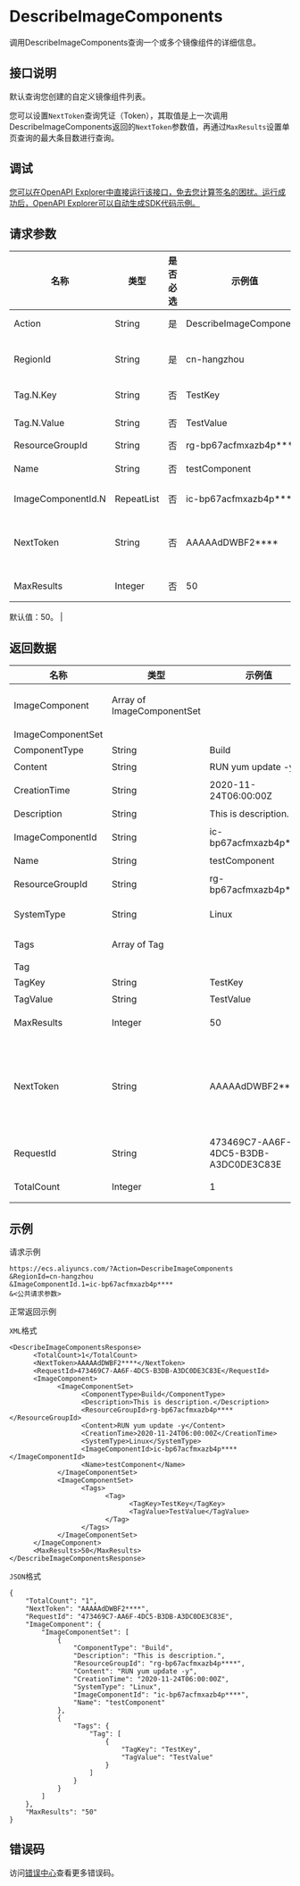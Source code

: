 # DescribeImageComponents

调用DescribeImageComponents查询一个或多个镜像组件的详细信息。

## 接口说明

默认查询您创建的自定义镜像组件列表。

您可以设置`NextToken`查询凭证（Token），其取值是上一次调用DescribeImageComponents返回的`NextToken`参数值，再通过`MaxResults`设置单页查询的最大条目数进行查询。

## 调试

[您可以在OpenAPI Explorer中直接运行该接口，免去您计算签名的困扰。运行成功后，OpenAPI Explorer可以自动生成SDK代码示例。](https://api.aliyun.com/#product=Ecs&api=DescribeImageComponents&type=RPC&version=2014-05-26)

## 请求参数

|名称|类型|是否必选|示例值|描述|
|--|--|----|---|--|
|Action|String|是|DescribeImageComponents|系统规定参数。取值：DescribeImageComponents |
|RegionId|String|是|cn-hangzhou|所属的地域ID。您可以调用[DescribeRegions](~~25609~~)查看最新的阿里云地域列表。 |
|Tag.N.Key|String|否|TestKey|标签键。N的取值范围：1~20 |
|Tag.N.Value|String|否|TestValue|标签值。N的取值范围：1~20 |
|ResourceGroupId|String|否|rg-bp67acfmxazb4p\*\*\*\*|企业资源组ID。 |
|Name|String|否|testComponent|镜像组件名称。仅支持精确查找。 |
|ImageComponentId.N|RepeatList|否|ic-bp67acfmxazb4p\*\*\*\*|待查询的镜像组件ID。N取值范围：1~20 |
|NextToken|String|否|AAAAAdDWBF2\*\*\*\*|查询凭证（Token）。取值为上一次调用该接口返回的`NextToken`参数值，初次调用接口时无需设置该参数。 |
|MaxResults|Integer|否|50|分页查询时每页行数。取值范围：1~500

 默认值：50。 |

## 返回数据

|名称|类型|示例值|描述|
|--|--|---|--|
|ImageComponent|Array of ImageComponentSet| |镜像组件的详细信息组成的列表。 |
|ImageComponentSet| | | |
|ComponentType|String|Build|组件类型。 |
|Content|String|RUN yum update -y|组件内容。 |
|CreationTime|String|2020-11-24T06:00:00Z|组件创建时间。 |
|Description|String|This is description.|描述信息。 |
|ImageComponentId|String|ic-bp67acfmxazb4p\*\*\*\*|镜像组件ID。 |
|Name|String|testComponent|组件名称。 |
|ResourceGroupId|String|rg-bp67acfmxazb4p\*\*\*\*|企业资源组ID。 |
|SystemType|String|Linux|组件支持的操作系统。 |
|Tags|Array of Tag| |标签键值对列表。 |
|Tag| | | |
|TagKey|String|TestKey|标签键。 |
|TagValue|String|TestValue|标签值。 |
|MaxResults|Integer|50|分页查询时每页行数。 |
|NextToken|String|AAAAAdDWBF2\*\*\*\*|本次调用返回的查询凭证（Token）。具体使用方式请参见接口说明。 |
|RequestId|String|473469C7-AA6F-4DC5-B3DB-A3DC0DE3C83E|请求ID。 |
|TotalCount|Integer|1|返回的镜像组件数量。 |

## 示例

请求示例

```
https://ecs.aliyuncs.com/?Action=DescribeImageComponents
&RegionId=cn-hangzhou
&ImageComponentId.1=ic-bp67acfmxazb4p****
&<公共请求参数>
```

正常返回示例

`XML`格式

```
<DescribeImageComponentsResponse>
      <TotalCount>1</TotalCount>
      <NextToken>AAAAAdDWBF2****</NextToken>
      <RequestId>473469C7-AA6F-4DC5-B3DB-A3DC0DE3C83E</RequestId>
      <ImageComponent>
            <ImageComponentSet>
                  <ComponentType>Build</ComponentType>
                  <Description>This is description.</Description>
                  <ResourceGroupId>rg-bp67acfmxazb4p****</ResourceGroupId>
                  <Content>RUN yum update -y</Content>
                  <CreationTime>2020-11-24T06:00:00Z</CreationTime>
                  <SystemType>Linux</SystemType>
                  <ImageComponentId>ic-bp67acfmxazb4p****</ImageComponentId>
                  <Name>testComponent</Name>
            </ImageComponentSet>
            <ImageComponentSet>
                  <Tags>
                        <Tag>
                              <TagKey>TestKey</TagKey>
                              <TagValue>TestValue</TagValue>
                        </Tag>
                  </Tags>
            </ImageComponentSet>
      </ImageComponent>
      <MaxResults>50</MaxResults>
</DescribeImageComponentsResponse>
```

`JSON`格式

```
{
    "TotalCount": "1", 
    "NextToken": "AAAAAdDWBF2****", 
    "RequestId": "473469C7-AA6F-4DC5-B3DB-A3DC0DE3C83E", 
    "ImageComponent": {
        "ImageComponentSet": [
            {
                "ComponentType": "Build", 
                "Description": "This is description.", 
                "ResourceGroupId": "rg-bp67acfmxazb4p****", 
                "Content": "RUN yum update -y", 
                "CreationTime": "2020-11-24T06:00:00Z", 
                "SystemType": "Linux", 
                "ImageComponentId": "ic-bp67acfmxazb4p****", 
                "Name": "testComponent"
            }, 
            {
                "Tags": {
                    "Tag": [
                        {
                            "TagKey": "TestKey", 
                            "TagValue": "TestValue"
                        }
                    ]
                }
            }
        ]
    }, 
    "MaxResults": "50"
}
```

## 错误码

访问[错误中心](https://error-center.aliyun.com/status/product/Ecs)查看更多错误码。

